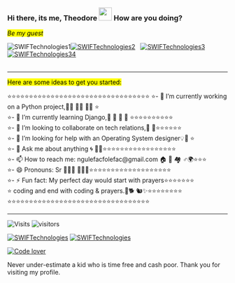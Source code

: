  ### Hi there, its me, Theodore  <img width=30px height=30px src="https://user-images.githubusercontent.com/1303154/88677602-1635ba80-d120-11ea-84d8-d263ba5fc3c0.gif">  How are you doing? 
 <mark>*Be my guest* </mark> <br>
 <table>
 <tr><a align="left"  hrefh="ttps://imgur.com/MtVDzJV.png"><img src="https://imgur.com/MtVDzJV.png" title="SWIFTechnologies1" /></a></tr>
 <tr><a align="right" href="https://i.imgur.com/1NwbXMB.png"><img src="https://i.imgur.com/1NwbXMB.png" title="SWIFTechnologies2" /></a></tr>
 <tr>&nbsp;&nbsp;&nbsp;</tr>
 <tr><a align="center" href="https://imgur.com/ElTMbu4.png"><img src="https://imgur.com/ElTMbu4.png" title="SWIFTechnologies3" /></a></tr>
 <tr>&nbsp;&nbsp;&nbsp;</tr>
 <tr><a align="center" href="https://i.imgur.com/FBlUSeO.png"><img src="https://i.imgur.com/FBlUSeO.png" title="SWIFTechnologies34" /></a></tr>
 </table>     
<hr> 
 <mark>Here are some ideas to get you started:</mark> <br>
<p>
 ⭐️⭐️⭐️⭐️⭐️⭐️⭐️⭐️⭐️⭐️⭐️⭐️⭐️⭐️⭐️⭐️⭐️⭐️⭐️⭐️⭐️⭐️⭐️⭐️⭐️⭐️⭐️⭐️⭐️⭐️⭐️⭐️⭐️
⭐️- 🔭 I’m currently working on a Python project,👩‍💻 🧑‍💻 👨‍💻 ⭐️<br>
⭐️- 🌱 I’m currently learning Django,📒 📕 📗 📘 ⭐️⭐️⭐️⭐️⭐️⭐️⭐️⭐️⭐️⭐️ <br>
⭐️- 👯 I’m looking to collaborate on tech relations,🦸 🦹⭐️⭐️⭐️⭐️⭐️⭐️ <br>
⭐️- 🤔 I’m looking for help with an Operating System designer💡🧗‍ ⭐️<br>
⭐️- 💬 Ask me about anything 🌀 🧘🏼⭐️⭐️⭐️⭐️⭐️⭐️⭐️⭐️⭐️⭐️⭐️⭐️⭐️⭐️⭐️⭐️⭐️<br> 
⭐️- 📫 How to reach me: ngulefacfolefac@gmail.com  🏠 🏡 🏘 ♂️🌍⭐️⭐️⭐️<br>
⭐️- 😄 Pronouns: Sr 🦼🕴🏿 🧛🏼‍⭐️⭐️⭐️⭐️⭐️⭐️⭐️⭐️⭐️⭐️⭐️⭐️⭐️⭐️⭐️⭐️⭐️⭐️⭐️⭐️<br>
⭐️- ⚡ Fun fact: My perfect day would start with prayers⭐️⭐️⭐️⭐️⭐️⭐️⭐️<br>
⭐️     coding and end with coding & prayers.🐶🐕 🐿✨⭐️⭐️⭐️⭐️⭐️⭐️⭐️⭐️<br>
 ⭐️⭐️⭐️⭐️⭐️⭐️⭐️⭐️⭐️⭐️⭐️⭐️⭐️⭐️⭐️⭐️⭐️⭐️⭐️⭐️⭐️⭐️⭐️⭐️⭐️⭐️⭐️⭐️⭐️⭐️⭐️⭐️⭐️
  </p>
<hr>

![Visits](https://komarev.com/ghpvc/?username=Ngulefac)
![visitors](https://visitor-badge.glitch.me/badge?page_id=Ngulefac)

<a align="left" href="https://github.com/Ngulefac"><img title="SWIFTechnologies" src="https://github-readme-stats.vercel.app/api/top-langs/?username=Ngulefac&theme=chartreuse-dark&layout=compact"></a>
<a align="right" href="https://github.com/Ngulefac"><img title="SWIFTechnologies" src="https://github-readme-stats.vercel.app/api?username=Ngulefac&show_icons=true&include_all_commits=true&theme=chartreuse-dark&cache_seconds=3200"></a>

<a href="https://imgur.com/JgE4zdI"><img src="https://i.imgur.com/JgE4zdI.jpg" title="Code lover" /></a>

Never under-estimate a kid who is time free and cash poor.
Thank you for visiting my profile.<br>
